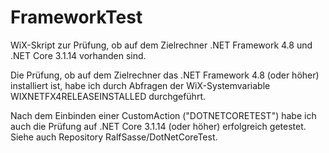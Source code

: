 # FrameworkTest
WiX-Skript zur Prüfung, ob auf dem Zielrechner .NET Framework 4.8 und .NET Core 3.1.14 vorhanden sind.

Die Prüfung, ob auf dem Zielrechner das .NET Framework 4.8 (oder höher) installiert ist, habe ich durch Abfragen der WiX-Systemvariable WIXNETFX4RELEASEINSTALLED durchgeführt.

Nach dem Einbinden einer CustomAction ("DOTNETCORETEST") habe ich auch die Prüfung auf .NET Core 3.1.14 (oder höher) erfolgreich getestet. Siehe auch Repository RalfSasse/DotNetCoreTest.
